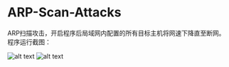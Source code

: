# ARP-Scan-Attacks
ARP扫描攻击，开启程序后局域网内配置的所有目标主机将网速下降直至断网。
程序运行截图：

![alt text](https://github.com/MeninaChimp/ARP-Scan-Attacks/blob/master/1.png)
![alt text](https://github.com/MeninaChimp/ARP-Scan-Attacks/blob/master/2.png)
